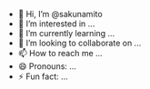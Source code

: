 - 👋 Hi, I’m @sakunamito
- 👀 I’m interested in ...
- 🌱 I’m currently learning ...
- 💞️ I’m looking to collaborate on ...
- 📫 How to reach me ...
- 😄 Pronouns: ...
- ⚡ Fun fact: ...

<!---
sakunamito/sakunamito is a ✨ special ✨ repository because its `README.md` (this file) appears on your GitHub profile.
You can click the Preview link to take a look at your changes.
--->
